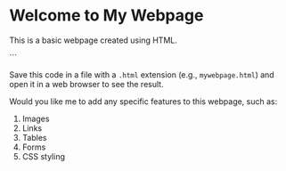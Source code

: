 <!DOCTYPE html>
<html>
<head>
	<title>My Webpage</title>
</head>
<body>
	<h1>Welcome to My Webpage</h1>
	<p>This is a basic webpage created using HTML.</p>
</body>
</html>
```

Save this code in a file with a `.html` extension (e.g., `mywebpage.html`) and open it in a web browser to see the result.

Would you like me to add any specific features to this webpage, such as:

1. Images
2. Links
3. Tables
4. Forms
5. CSS styling

